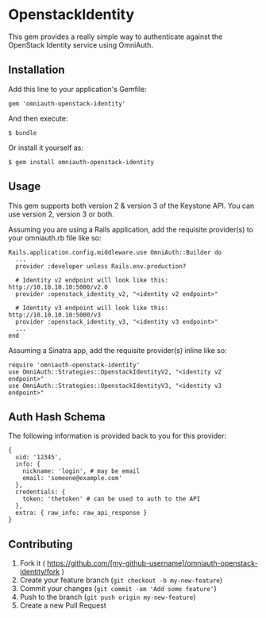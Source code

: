 # OpenstackIdentity

This gem provides a really simple way to authenticate against the OpenStack
Identity service using OmniAuth.


## Installation

Add this line to your application's Gemfile:

    gem 'omniauth-openstack-identity'

And then execute:

    $ bundle

Or install it yourself as:

    $ gem install omniauth-openstack-identity


## Usage

This gem supports both version 2 & version 3 of the Keystone API. You can use
version 2, version 3 or both.

Assuming you are using a Rails application, add the requisite provider(s) to
your omniauth.rb file like so:

    Rails.application.config.middleware.use OmniAuth::Builder do
      ...
      provider :developer unless Rails.env.production?

      # Identity v2 endpoint will look like this: http://10.10.10.10:5000/v2.0
      provider :openstack_identity_v2, "<identity v2 endpoint>"

      # Identity v3 endpoint will look like this: http://10.10.10.10:5000/v3
      provider :openstack_identity_v3, "<identity v3 endpoint>"
      ...
    end

Assuming a Sinatra app, add the requisite provider(s) inline like so:

    require 'omniauth-openstack-identity'
    use OmniAuth::Strategies::OpenstackIdentityV2, "<identity v2 endpoint>"
    use OmniAuth::Strategies::OpenstackIdentityV3, "<identity v3 endpoint>"


## Auth Hash Schema

The following information is provided back to you for this provider:

    {
      uid: '12345',
      info: {
        nickname: 'login', # may be email
        email: 'someone@example.com'
      },
      credentials: {
        token: 'thetoken' # can be used to auth to the API
      },
      extra: { raw_info: raw_api_response }
    }


## Contributing

1. Fork it ( https://github.com/[my-github-username]/omniauth-openstack-identity/fork )
2. Create your feature branch (`git checkout -b my-new-feature`)
3. Commit your changes (`git commit -am 'Add some feature'`)
4. Push to the branch (`git push origin my-new-feature`)
5. Create a new Pull Request
